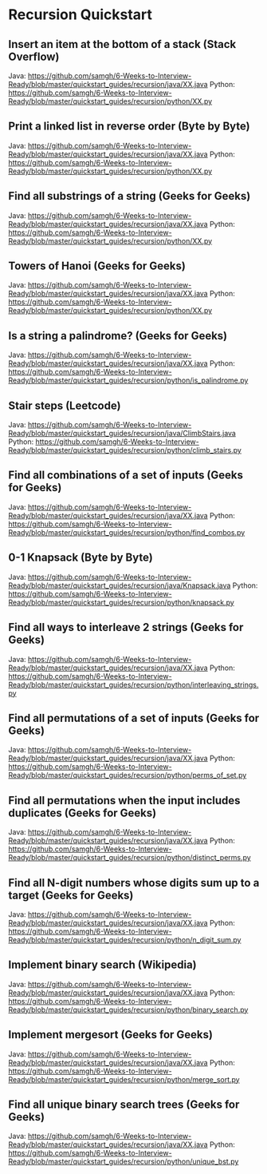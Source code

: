 # Recursion Quickstart

## Insert an item at the bottom of a stack (Stack Overflow)
Java: https://github.com/samgh/6-Weeks-to-Interview-Ready/blob/master/quickstart_guides/recursion/java/XX.java
Python: https://github.com/samgh/6-Weeks-to-Interview-Ready/blob/master/quickstart_guides/recursion/python/XX.py

## Print a linked list in reverse order (Byte by Byte)
Java: https://github.com/samgh/6-Weeks-to-Interview-Ready/blob/master/quickstart_guides/recursion/java/XX.java
Python: https://github.com/samgh/6-Weeks-to-Interview-Ready/blob/master/quickstart_guides/recursion/python/XX.py

## Find all substrings of a string (Geeks for Geeks)
Java: https://github.com/samgh/6-Weeks-to-Interview-Ready/blob/master/quickstart_guides/recursion/java/XX.java
Python: https://github.com/samgh/6-Weeks-to-Interview-Ready/blob/master/quickstart_guides/recursion/python/XX.py

## Towers of Hanoi (Geeks for Geeks)
Java: https://github.com/samgh/6-Weeks-to-Interview-Ready/blob/master/quickstart_guides/recursion/java/XX.java
Python: https://github.com/samgh/6-Weeks-to-Interview-Ready/blob/master/quickstart_guides/recursion/python/XX.py

## Is a string a palindrome? (Geeks for Geeks)
Java: https://github.com/samgh/6-Weeks-to-Interview-Ready/blob/master/quickstart_guides/recursion/java/XX.java
Python: https://github.com/samgh/6-Weeks-to-Interview-Ready/blob/master/quickstart_guides/recursion/python/is_palindrome.py

## Stair steps (Leetcode)
Java: https://github.com/samgh/6-Weeks-to-Interview-Ready/blob/master/quickstart_guides/recursion/java/ClimbStairs.java
Python: https://github.com/samgh/6-Weeks-to-Interview-Ready/blob/master/quickstart_guides/recursion/python/climb_stairs.py

## Find all combinations of a set of inputs (Geeks for Geeks)
Java: https://github.com/samgh/6-Weeks-to-Interview-Ready/blob/master/quickstart_guides/recursion/java/XX.java
Python: https://github.com/samgh/6-Weeks-to-Interview-Ready/blob/master/quickstart_guides/recursion/python/find_combos.py

## 0-1 Knapsack (Byte by Byte)
Java: https://github.com/samgh/6-Weeks-to-Interview-Ready/blob/master/quickstart_guides/recursion/java/Knapsack.java
Python: https://github.com/samgh/6-Weeks-to-Interview-Ready/blob/master/quickstart_guides/recursion/python/knapsack.py

## Find all ways to interleave 2 strings (Geeks for Geeks)
Java: https://github.com/samgh/6-Weeks-to-Interview-Ready/blob/master/quickstart_guides/recursion/java/XX.java
Python: https://github.com/samgh/6-Weeks-to-Interview-Ready/blob/master/quickstart_guides/recursion/python/interleaving_strings.py

## Find all permutations of a set of inputs (Geeks for Geeks)
Java: https://github.com/samgh/6-Weeks-to-Interview-Ready/blob/master/quickstart_guides/recursion/java/XX.java
Python: https://github.com/samgh/6-Weeks-to-Interview-Ready/blob/master/quickstart_guides/recursion/python/perms_of_set.py

## Find all permutations when the input includes duplicates (Geeks for Geeks)
Java: https://github.com/samgh/6-Weeks-to-Interview-Ready/blob/master/quickstart_guides/recursion/java/XX.java
Python: https://github.com/samgh/6-Weeks-to-Interview-Ready/blob/master/quickstart_guides/recursion/python/distinct_perms.py

## Find all N-digit numbers whose digits sum up to a target (Geeks for Geeks)
Java: https://github.com/samgh/6-Weeks-to-Interview-Ready/blob/master/quickstart_guides/recursion/java/XX.java
Python: https://github.com/samgh/6-Weeks-to-Interview-Ready/blob/master/quickstart_guides/recursion/python/n_digit_sum.py

## Implement binary search (Wikipedia)
Java: https://github.com/samgh/6-Weeks-to-Interview-Ready/blob/master/quickstart_guides/recursion/java/XX.java
Python: https://github.com/samgh/6-Weeks-to-Interview-Ready/blob/master/quickstart_guides/recursion/python/binary_search.py

## Implement mergesort (Geeks for Geeks)
Java: https://github.com/samgh/6-Weeks-to-Interview-Ready/blob/master/quickstart_guides/recursion/java/XX.java
Python: https://github.com/samgh/6-Weeks-to-Interview-Ready/blob/master/quickstart_guides/recursion/python/merge_sort.py

## Find all unique binary search trees (Geeks for Geeks)
Java: https://github.com/samgh/6-Weeks-to-Interview-Ready/blob/master/quickstart_guides/recursion/java/XX.java
Python: https://github.com/samgh/6-Weeks-to-Interview-Ready/blob/master/quickstart_guides/recursion/python/unique_bst.py
